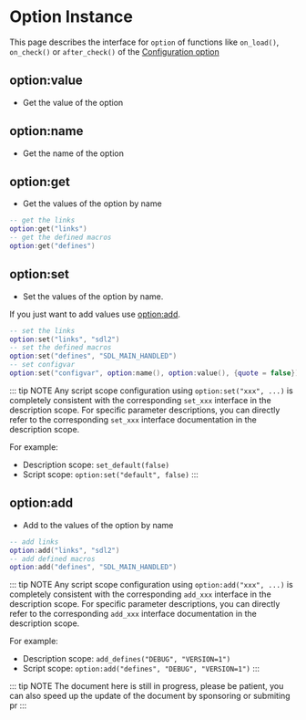 # Option Instance

This page describes the interface for `option` of functions like `on_load()`, `on_check()` or `after_check()` of the [Configuration option](/api/description/configuration-option)

## option:value

- Get the value of the option

## option:name

- Get the name of the option

## option:get

- Get the values of the option by name

```lua
-- get the links
option:get("links")
-- get the defined macros
option:get("defines")
```

## option:set

- Set the values of the option by name.

If you just want to add values use [option:add](#option-add).

```lua
-- set the links
option:set("links", "sdl2")
-- set the defined macros
option:set("defines", "SDL_MAIN_HANDLED")
-- set configvar
option:set("configvar", option:name(), option:value(), {quote = false})
```

::: tip NOTE
Any script scope configuration using `option:set("xxx", ...)` is completely consistent with the corresponding `set_xxx` interface in the description scope. For specific parameter descriptions, you can directly refer to the corresponding `set_xxx` interface documentation in the description scope.

For example:
- Description scope: `set_default(false)`
- Script scope: `option:set("default", false)`
:::

## option:add

- Add to the values of the option by name

```lua
-- add links
option:add("links", "sdl2")
-- add defined macros
option:add("defines", "SDL_MAIN_HANDLED")
```

::: tip NOTE
Any script scope configuration using `option:add("xxx", ...)` is completely consistent with the corresponding `add_xxx` interface in the description scope. For specific parameter descriptions, you can directly refer to the corresponding `add_xxx` interface documentation in the description scope.

For example:
- Description scope: `add_defines("DEBUG", "VERSION=1")`
- Script scope: `option:add("defines", "DEBUG", "VERSION=1")`
:::

::: tip NOTE
The document here is still in progress, please be patient, you can also speed up the update of the document by sponsoring or submiting pr
:::
